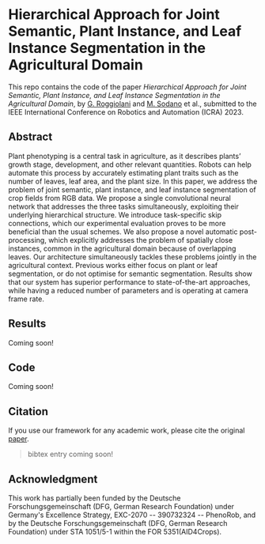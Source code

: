 # Hierarchical Approach for Joint Semantic, Plant Instance, and Leaf Instance Segmentation in the Agricultural Domain

This repo contains the code of the paper *Hierarchical Approach for Joint Semantic, Plant Instance, and Leaf Instance Segmentation in the Agricultural Domain*, by [G. Roggiolani](https://github.com/theroggio) and [M. Sodano](https://github.com/matteosodano) et al., submitted to the IEEE International Conference on Robotics and Automation (ICRA) 2023.

## Abstract
Plant phenotyping is a central task in agriculture, as it describes plants’  growth stage, development, and other relevant quantities. Robots can help automate this process by accurately estimating plant traits such as the number of leaves, leaf area, and the plant size. In this paper, we address the problem of joint semantic, plant instance, and leaf instance segmentation of crop fields from RGB data. We propose a single convolutional neural network that addresses the three tasks simultaneously, exploiting their underlying hierarchical structure. We introduce task-specific skip connections, which our experimental evaluation proves to be more beneficial than the usual schemes. We also propose a novel automatic post-processing, which explicitly addresses the problem of spatially close instances, common in the agricultural domain because of overlapping leaves. Our architecture simultaneously tackles these problems jointly in the agricultural context. Previous works either focus on plant or leaf segmentation, or do not optimise for semantic segmentation. Results show that our system has superior performance to state-of-the-art approaches, while having a reduced number of parameters and is operating at camera frame rate.

## Results
Coming soon!

## Code
Coming soon!

## Citation
If you use our framework for any academic work, please cite the original [paper]().

> bibtex entry coming soon!

## Acknowledgment
This work has partially been funded by the Deutsche Forschungsgemeinschaft (DFG, German Research Foundation) under Germany's Excellence Strategy, EXC-2070 -- 390732324 -- PhenoRob, and by the Deutsche Forschungsgemeinschaft (DFG, German Research Foundation) under STA 1051/5-1 within the FOR 5351(AID4Crops).